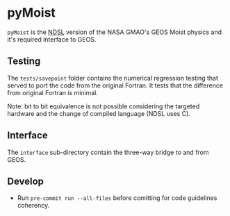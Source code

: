 # pyMoist

`pyMoist` is the [NDSL](https://github.com/NOAA-GFDL/NDSL) version of the NASA GMAO's GEOS Moist physics and it's required interface to GEOS.

## Testing

The `tests/savepoint` folder contains the numerical regression testing that served to port the code from the original Fortran. It tests that the difference from original Fortran is minimal.

Note: bit to bit equivalence is not possible considering the targeted hardware and the change of compiled language (NDSL uses C).

## Interface

The `interface` sub-directory contain the three-way bridge to and from GEOS.

## Develop

- Run `pre-commit run --all-files` before comitting for code guidelines coherency.
